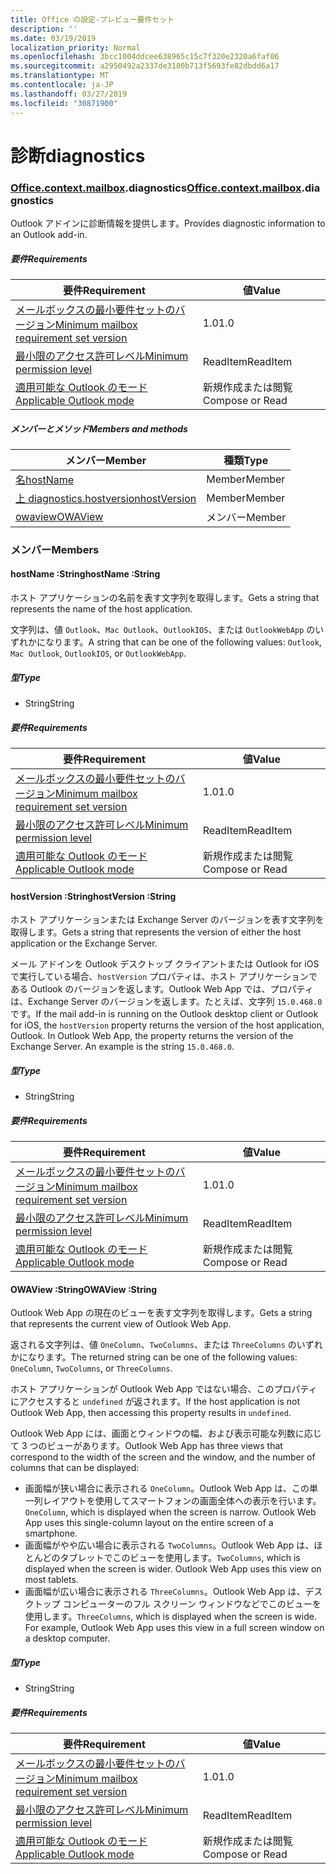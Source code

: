 ```yaml
---
title: Office の設定-プレビュー要件セット
description: ''
ms.date: 03/19/2019
localization_priority: Normal
ms.openlocfilehash: 3bcc1004ddcee638965c15c7f320e2320a6faf06
ms.sourcegitcommit: a2950492a2337de3180b713f5693fe82dbdd6a17
ms.translationtype: MT
ms.contentlocale: ja-JP
ms.lasthandoff: 03/27/2019
ms.locfileid: "30871900"
---
```

# <a name="diagnostics"></a><span data-ttu-id="31675-102">診断</span><span class="sxs-lookup"><span data-stu-id="31675-102">diagnostics</span></span>

### <a name="officeofficemdcontextofficecontextmdmailboxofficecontextmailboxmddiagnostics"></a><span data-ttu-id="31675-103">[Office](Office.md)[.context](Office.context.md)[.mailbox](Office.context.mailbox.md).diagnostics</span><span class="sxs-lookup"><span data-stu-id="31675-103">[Office](Office.md)[.context](Office.context.md)[.mailbox](Office.context.mailbox.md).diagnostics</span></span>

<span data-ttu-id="31675-104">Outlook アドインに診断情報を提供します。</span><span class="sxs-lookup"><span data-stu-id="31675-104">Provides diagnostic information to an Outlook add-in.</span></span>

##### <a name="requirements"></a><span data-ttu-id="31675-105">要件</span><span class="sxs-lookup"><span data-stu-id="31675-105">Requirements</span></span>

|<span data-ttu-id="31675-106">要件</span><span class="sxs-lookup"><span data-stu-id="31675-106">Requirement</span></span>| <span data-ttu-id="31675-107">値</span><span class="sxs-lookup"><span data-stu-id="31675-107">Value</span></span>|
|---|---|
|[<span data-ttu-id="31675-108">メールボックスの最小要件セットのバージョン</span><span class="sxs-lookup"><span data-stu-id="31675-108">Minimum mailbox requirement set version</span></span>](/office/dev/add-ins/reference/requirement-sets/outlook-api-requirement-sets)| <span data-ttu-id="31675-109">1.0</span><span class="sxs-lookup"><span data-stu-id="31675-109">1.0</span></span>|
|[<span data-ttu-id="31675-110">最小限のアクセス許可レベル</span><span class="sxs-lookup"><span data-stu-id="31675-110">Minimum permission level</span></span>](/outlook/add-ins/understanding-outlook-add-in-permissions)| <span data-ttu-id="31675-111">ReadItem</span><span class="sxs-lookup"><span data-stu-id="31675-111">ReadItem</span></span>|
|[<span data-ttu-id="31675-112">適用可能な Outlook のモード</span><span class="sxs-lookup"><span data-stu-id="31675-112">Applicable Outlook mode</span></span>](/outlook/add-ins/#extension-points)| <span data-ttu-id="31675-113">新規作成または閲覧</span><span class="sxs-lookup"><span data-stu-id="31675-113">Compose or Read</span></span>|

##### <a name="members-and-methods"></a><span data-ttu-id="31675-114">メンバーとメソッド</span><span class="sxs-lookup"><span data-stu-id="31675-114">Members and methods</span></span>

| <span data-ttu-id="31675-115">メンバー</span><span class="sxs-lookup"><span data-stu-id="31675-115">Member</span></span> | <span data-ttu-id="31675-116">種類</span><span class="sxs-lookup"><span data-stu-id="31675-116">Type</span></span> |
|--------|------|
| [<span data-ttu-id="31675-117">名</span><span class="sxs-lookup"><span data-stu-id="31675-117">hostName</span></span>](#hostname-string) | <span data-ttu-id="31675-118">Member</span><span class="sxs-lookup"><span data-stu-id="31675-118">Member</span></span> |
| [<span data-ttu-id="31675-119">上 diagnostics.hostversion</span><span class="sxs-lookup"><span data-stu-id="31675-119">hostVersion</span></span>](#hostversion-string) | <span data-ttu-id="31675-120">Member</span><span class="sxs-lookup"><span data-stu-id="31675-120">Member</span></span> |
| [<span data-ttu-id="31675-121">owaview</span><span class="sxs-lookup"><span data-stu-id="31675-121">OWAView</span></span>](#owaview-string) | <span data-ttu-id="31675-122">メンバー</span><span class="sxs-lookup"><span data-stu-id="31675-122">Member</span></span> |

### <a name="members"></a><span data-ttu-id="31675-123">メンバー</span><span class="sxs-lookup"><span data-stu-id="31675-123">Members</span></span>

####  <a name="hostname-string"></a><span data-ttu-id="31675-124">hostName :String</span><span class="sxs-lookup"><span data-stu-id="31675-124">hostName :String</span></span>

<span data-ttu-id="31675-125">ホスト アプリケーションの名前を表す文字列を取得します。</span><span class="sxs-lookup"><span data-stu-id="31675-125">Gets a string that represents the name of the host application.</span></span>

<span data-ttu-id="31675-126">文字列は、値 `Outlook`、`Mac Outlook`、`OutlookIOS`、または `OutlookWebApp` のいずれかになります。</span><span class="sxs-lookup"><span data-stu-id="31675-126">A string that can be one of the following values: `Outlook`, `Mac Outlook`, `OutlookIOS`, or `OutlookWebApp`.</span></span>

##### <a name="type"></a><span data-ttu-id="31675-127">型</span><span class="sxs-lookup"><span data-stu-id="31675-127">Type</span></span>

*   <span data-ttu-id="31675-128">String</span><span class="sxs-lookup"><span data-stu-id="31675-128">String</span></span>

##### <a name="requirements"></a><span data-ttu-id="31675-129">要件</span><span class="sxs-lookup"><span data-stu-id="31675-129">Requirements</span></span>

|<span data-ttu-id="31675-130">要件</span><span class="sxs-lookup"><span data-stu-id="31675-130">Requirement</span></span>| <span data-ttu-id="31675-131">値</span><span class="sxs-lookup"><span data-stu-id="31675-131">Value</span></span>|
|---|---|
|[<span data-ttu-id="31675-132">メールボックスの最小要件セットのバージョン</span><span class="sxs-lookup"><span data-stu-id="31675-132">Minimum mailbox requirement set version</span></span>](/office/dev/add-ins/reference/requirement-sets/outlook-api-requirement-sets)| <span data-ttu-id="31675-133">1.0</span><span class="sxs-lookup"><span data-stu-id="31675-133">1.0</span></span>|
|[<span data-ttu-id="31675-134">最小限のアクセス許可レベル</span><span class="sxs-lookup"><span data-stu-id="31675-134">Minimum permission level</span></span>](/outlook/add-ins/understanding-outlook-add-in-permissions)| <span data-ttu-id="31675-135">ReadItem</span><span class="sxs-lookup"><span data-stu-id="31675-135">ReadItem</span></span>|
|[<span data-ttu-id="31675-136">適用可能な Outlook のモード</span><span class="sxs-lookup"><span data-stu-id="31675-136">Applicable Outlook mode</span></span>](/outlook/add-ins/#extension-points)| <span data-ttu-id="31675-137">新規作成または閲覧</span><span class="sxs-lookup"><span data-stu-id="31675-137">Compose or Read</span></span>|

####  <a name="hostversion-string"></a><span data-ttu-id="31675-138">hostVersion :String</span><span class="sxs-lookup"><span data-stu-id="31675-138">hostVersion :String</span></span>

<span data-ttu-id="31675-139">ホスト アプリケーションまたは Exchange Server のバージョンを表す文字列を取得します。</span><span class="sxs-lookup"><span data-stu-id="31675-139">Gets a string that represents the version of either the host application or the Exchange Server.</span></span>

<span data-ttu-id="31675-p101">メール アドインを Outlook デスクトップ クライアントまたは Outlook for iOS で実行している場合、`hostVersion` プロパティは、ホスト アプリケーションである Outlook のバージョンを返します。Outlook Web App では、プロパティは、Exchange Server のバージョンを返します。たとえば、文字列 `15.0.468.0` です。</span><span class="sxs-lookup"><span data-stu-id="31675-p101">If the mail add-in is running on the Outlook desktop client or Outlook for iOS, the `hostVersion` property returns the version of the host application, Outlook. In Outlook Web App, the property returns the version of the Exchange Server. An example is the string `15.0.468.0`.</span></span>

##### <a name="type"></a><span data-ttu-id="31675-143">型</span><span class="sxs-lookup"><span data-stu-id="31675-143">Type</span></span>

*   <span data-ttu-id="31675-144">String</span><span class="sxs-lookup"><span data-stu-id="31675-144">String</span></span>

##### <a name="requirements"></a><span data-ttu-id="31675-145">要件</span><span class="sxs-lookup"><span data-stu-id="31675-145">Requirements</span></span>

|<span data-ttu-id="31675-146">要件</span><span class="sxs-lookup"><span data-stu-id="31675-146">Requirement</span></span>| <span data-ttu-id="31675-147">値</span><span class="sxs-lookup"><span data-stu-id="31675-147">Value</span></span>|
|---|---|
|[<span data-ttu-id="31675-148">メールボックスの最小要件セットのバージョン</span><span class="sxs-lookup"><span data-stu-id="31675-148">Minimum mailbox requirement set version</span></span>](/office/dev/add-ins/reference/requirement-sets/outlook-api-requirement-sets)| <span data-ttu-id="31675-149">1.0</span><span class="sxs-lookup"><span data-stu-id="31675-149">1.0</span></span>|
|[<span data-ttu-id="31675-150">最小限のアクセス許可レベル</span><span class="sxs-lookup"><span data-stu-id="31675-150">Minimum permission level</span></span>](/outlook/add-ins/understanding-outlook-add-in-permissions)| <span data-ttu-id="31675-151">ReadItem</span><span class="sxs-lookup"><span data-stu-id="31675-151">ReadItem</span></span>|
|[<span data-ttu-id="31675-152">適用可能な Outlook のモード</span><span class="sxs-lookup"><span data-stu-id="31675-152">Applicable Outlook mode</span></span>](/outlook/add-ins/#extension-points)| <span data-ttu-id="31675-153">新規作成または閲覧</span><span class="sxs-lookup"><span data-stu-id="31675-153">Compose or Read</span></span>|

####  <a name="owaview-string"></a><span data-ttu-id="31675-154">OWAView :String</span><span class="sxs-lookup"><span data-stu-id="31675-154">OWAView :String</span></span>

<span data-ttu-id="31675-155">Outlook Web App の現在のビューを表す文字列を取得します。</span><span class="sxs-lookup"><span data-stu-id="31675-155">Gets a string that represents the current view of Outlook Web App.</span></span>

<span data-ttu-id="31675-156">返される文字列は、値 `OneColumn`、`TwoColumns`、または `ThreeColumns` のいずれかになります。</span><span class="sxs-lookup"><span data-stu-id="31675-156">The returned string can be one of the following values: `OneColumn`, `TwoColumns`, or `ThreeColumns`.</span></span>

<span data-ttu-id="31675-157">ホスト アプリケーションが Outlook Web App ではない場合、このプロパティにアクセスすると `undefined` が返されます。</span><span class="sxs-lookup"><span data-stu-id="31675-157">If the host application is not Outlook Web App, then accessing this property results in `undefined`.</span></span>

<span data-ttu-id="31675-158">Outlook Web App には、画面とウィンドウの幅、および表示可能な列数に応じて 3 つのビューがあります。</span><span class="sxs-lookup"><span data-stu-id="31675-158">Outlook Web App has three views that correspond to the width of the screen and the window, and the number of columns that can be displayed:</span></span>

*   <span data-ttu-id="31675-p102">画面幅が狭い場合に表示される `OneColumn`。Outlook Web App は、この単一列レイアウトを使用してスマートフォンの画面全体への表示を行います。</span><span class="sxs-lookup"><span data-stu-id="31675-p102">`OneColumn`, which is displayed when the screen is narrow. Outlook Web App uses this single-column layout on the entire screen of a smartphone.</span></span>
*   <span data-ttu-id="31675-p103">画面幅がやや広い場合に表示される `TwoColumns`。Outlook Web App は、ほとんどのタブレットでこのビューを使用します。</span><span class="sxs-lookup"><span data-stu-id="31675-p103">`TwoColumns`, which is displayed when the screen is wider. Outlook Web App uses this view on most tablets.</span></span>
*   <span data-ttu-id="31675-p104">画面幅が広い場合に表示される `ThreeColumns`。Outlook Web App は、デスクトップ コンピューターのフル スクリーン ウィンドウなどでこのビューを使用します。</span><span class="sxs-lookup"><span data-stu-id="31675-p104">`ThreeColumns`, which is displayed when the screen is wide. For example, Outlook Web App uses this view in a full screen window on a desktop computer.</span></span>

##### <a name="type"></a><span data-ttu-id="31675-165">型</span><span class="sxs-lookup"><span data-stu-id="31675-165">Type</span></span>

*   <span data-ttu-id="31675-166">String</span><span class="sxs-lookup"><span data-stu-id="31675-166">String</span></span>

##### <a name="requirements"></a><span data-ttu-id="31675-167">要件</span><span class="sxs-lookup"><span data-stu-id="31675-167">Requirements</span></span>

|<span data-ttu-id="31675-168">要件</span><span class="sxs-lookup"><span data-stu-id="31675-168">Requirement</span></span>| <span data-ttu-id="31675-169">値</span><span class="sxs-lookup"><span data-stu-id="31675-169">Value</span></span>|
|---|---|
|[<span data-ttu-id="31675-170">メールボックスの最小要件セットのバージョン</span><span class="sxs-lookup"><span data-stu-id="31675-170">Minimum mailbox requirement set version</span></span>](/office/dev/add-ins/reference/requirement-sets/outlook-api-requirement-sets)| <span data-ttu-id="31675-171">1.0</span><span class="sxs-lookup"><span data-stu-id="31675-171">1.0</span></span>|
|[<span data-ttu-id="31675-172">最小限のアクセス許可レベル</span><span class="sxs-lookup"><span data-stu-id="31675-172">Minimum permission level</span></span>](/outlook/add-ins/understanding-outlook-add-in-permissions)| <span data-ttu-id="31675-173">ReadItem</span><span class="sxs-lookup"><span data-stu-id="31675-173">ReadItem</span></span>|
|[<span data-ttu-id="31675-174">適用可能な Outlook のモード</span><span class="sxs-lookup"><span data-stu-id="31675-174">Applicable Outlook mode</span></span>](/outlook/add-ins/#extension-points)| <span data-ttu-id="31675-175">新規作成または閲覧</span><span class="sxs-lookup"><span data-stu-id="31675-175">Compose or Read</span></span>|
